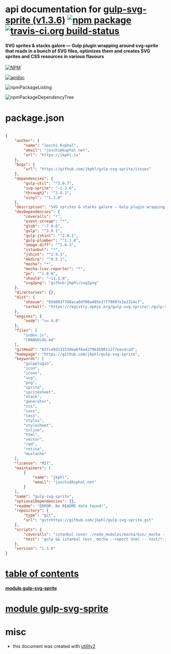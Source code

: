 # api documentation for  [gulp-svg-sprite (v1.3.6)](https://github.com/jkphl/gulp-svg-sprite)  [![npm package](https://img.shields.io/npm/v/npmdoc-gulp-svg-sprite.svg?style=flat-square)](https://www.npmjs.org/package/npmdoc-gulp-svg-sprite) [![travis-ci.org build-status](https://api.travis-ci.org/npmdoc/node-npmdoc-gulp-svg-sprite.svg)](https://travis-ci.org/npmdoc/node-npmdoc-gulp-svg-sprite)
#### SVG sprites & stacks galore — Gulp plugin wrapping around svg-sprite that reads in a bunch of SVG files, optimizes them and creates SVG sprites and CSS resources in various flavours

[![NPM](https://nodei.co/npm/gulp-svg-sprite.png?downloads=true)](https://www.npmjs.com/package/gulp-svg-sprite)

[![apidoc](https://npmdoc.github.io/node-npmdoc-gulp-svg-sprite/build/screenCapture.buildNpmdoc.browser._2Fhome_2Ftravis_2Fbuild_2Fnpmdoc_2Fnode-npmdoc-gulp-svg-sprite_2Ftmp_2Fbuild_2Fapidoc.html.png)](https://npmdoc.github.io/node-npmdoc-gulp-svg-sprite/build/apidoc.html)

![npmPackageListing](https://npmdoc.github.io/node-npmdoc-gulp-svg-sprite/build/screenCapture.npmPackageListing.svg)

![npmPackageDependencyTree](https://npmdoc.github.io/node-npmdoc-gulp-svg-sprite/build/screenCapture.npmPackageDependencyTree.svg)



# package.json

```json

{
    "author": {
        "name": "Joschi Kuphal",
        "email": "joschi@kuphal.net",
        "url": "https://jkphl.is"
    },
    "bugs": {
        "url": "https://github.com/jkphl/gulp-svg-sprite/issues"
    },
    "dependencies": {
        "gulp-util": "^3.0.7",
        "svg-sprite": "~1.3.6",
        "through2": "^2.0.1",
        "vinyl": "^1.2.0"
    },
    "description": "SVG sprites & stacks galore — Gulp plugin wrapping around svg-sprite that reads in a bunch of SVG files, optimizes them and creates SVG sprites and CSS resources in various flavours",
    "devDependencies": {
        "coveralls": "*",
        "event-stream": "*",
        "glob": "~7.0.6",
        "gulp": "^3.9.1",
        "gulp-jshint": "^2.0.1",
        "gulp-plumber": "^1.1.0",
        "image-diff": "^1.6.3",
        "istanbul": "*",
        "jshint": "^2.9.3",
        "mkdirp": "^0.5.1",
        "mocha": "*",
        "mocha-lcov-reporter": "*",
        "pn": "^1.0.0",
        "should": "~11.1.0",
        "svg2png": "github:jkphl/svg2png"
    },
    "directories": {},
    "dist": {
        "shasum": "656083f788aca0df00a485e37f79897e1e2314c7",
        "tarball": "https://registry.npmjs.org/gulp-svg-sprite/-/gulp-svg-sprite-1.3.6.tgz"
    },
    "engines": {
        "node": ">= 4.0"
    },
    "files": [
        "index.js",
        "CHANGELOG.md"
    ],
    "gitHead": "62fce9d131539eabf6ad27961b9811277eac4cad",
    "homepage": "https://github.com/jkphl/gulp-svg-sprite",
    "keywords": [
        "gulpplugin",
        "icon",
        "icons",
        "svg",
        "png",
        "sprite",
        "spritesheet",
        "stack",
        "generator",
        "css",
        "sass",
        "less",
        "stylus",
        "stylesheet",
        "inline",
        "html",
        "vector",
        "rwd",
        "retina",
        "mustache"
    ],
    "license": "MIT",
    "maintainers": [
        {
            "name": "jkphl",
            "email": "joschi@kuphal.net"
        }
    ],
    "name": "gulp-svg-sprite",
    "optionalDependencies": {},
    "readme": "ERROR: No README data found!",
    "repository": {
        "type": "git",
        "url": "git+https://github.com/jkphl/gulp-svg-sprite.git"
    },
    "scripts": {
        "coveralls": "istanbul cover ./node_modules/mocha/bin/_mocha --report lcovonly -- -R spec && cat ./coverage/lcov.info | ./node_modules/coveralls/bin/coveralls.js && rm -rf ./coverage",
        "test": "gulp && istanbul test _mocha --report html -- test/*.js --reporter spec"
    },
    "version": "1.3.6"
}
```



# <a name="apidoc.tableOfContents"></a>[table of contents](#apidoc.tableOfContents)

#### [module gulp-svg-sprite](#apidoc.module.gulp-svg-sprite)



# <a name="apidoc.module.gulp-svg-sprite"></a>[module gulp-svg-sprite](#apidoc.module.gulp-svg-sprite)



# misc
- this document was created with [utility2](https://github.com/kaizhu256/node-utility2)
